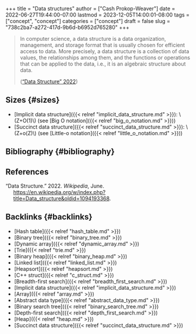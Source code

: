 +++
title = "Data structures"
author = ["Cash Prokop-Weaver"]
date = 2022-06-27T19:44:00-07:00
lastmod = 2023-12-05T14:00:01-08:00
tags = ["concept", "concept"]
categories = ["concept"]
draft = false
slug = "738c2ba7-a272-417d-9b6d-b6952d765280"
+++

> In computer science, a data structure is a data organization, management, and storage format that is usually chosen for efficient access to data. More precisely, a data structure is a collection of data values, the relationships among them, and the functions or operations that can be applied to the data, i.e., it is an algebraic structure about data.
>
> (<a href="#citeproc_bib_item_1">“Data Structure” 2022</a>)


## Sizes {#sizes}

-   [Implicit data structure]({{< relref "implicit_data_structure.md" >}}): \\(Z+O(1)\\) (see [Big O notation]({{< relref "big_o_notation.md" >}}))
-   [Succinct data structure]({{< relref "succinct_data_structure.md" >}}): \\(Z+o(Z)\\) (see [Little-o notation]({{< relref "little_o_notation.md" >}}))


## Bibliography {#bibliography}

## References

<style>.csl-entry{text-indent: -1.5em; margin-left: 1.5em;}</style><div class="csl-bib-body">
  <div class="csl-entry"><a id="citeproc_bib_item_1"></a>“Data Structure.” 2022. <i>Wikipedia</i>, June. <a href="https://en.wikipedia.org/w/index.php?title=Data_structure&oldid=1094193368">https://en.wikipedia.org/w/index.php?title=Data_structure&#38;oldid=1094193368</a>.</div>
</div>


## Backlinks {#backlinks}

-   [Hash table]({{< relref "hash_table.md" >}})
-   [Binary tree]({{< relref "binary_tree.md" >}})
-   [Dynamic array]({{< relref "dynamic_array.md" >}})
-   [Trie]({{< relref "trie.md" >}})
-   [Binary heap]({{< relref "binary_heap.md" >}})
-   [Linked list]({{< relref "linked_list.md" >}})
-   [Heapsort]({{< relref "heapsort.md" >}})
-   [C++ struct]({{< relref "c_struct.md" >}})
-   [Breadth-first search]({{< relref "breadth_first_search.md" >}})
-   [Implicit data structure]({{< relref "implicit_data_structure.md" >}})
-   [Array]({{< relref "array.md" >}})
-   [Abstract data type]({{< relref "abstract_data_type.md" >}})
-   [Binary search tree]({{< relref "binary_search_tree.md" >}})
-   [Depth-first search]({{< relref "depth_first_search.md" >}})
-   [Heap]({{< relref "heap.md" >}})
-   [Succinct data structure]({{< relref "succinct_data_structure.md" >}})

